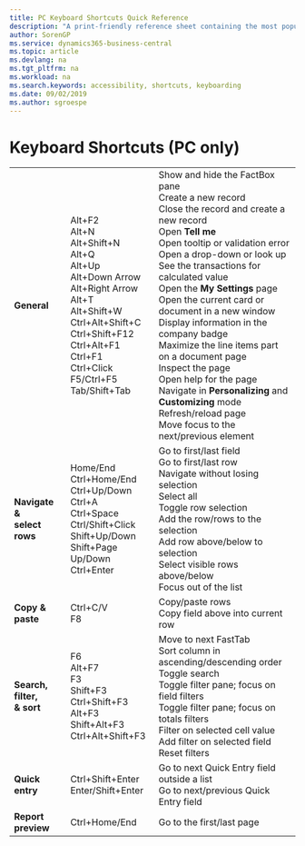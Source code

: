 ```yaml
---
title: PC Keyboard Shortcuts Quick Reference
description: "A print-friendly reference sheet containing the most popular keyboard shortcuts for PC users."
author: SorenGP
ms.service: dynamics365-business-central
ms.topic: article
ms.devlang: na
ms.tgt_pltfrm: na
ms.workload: na
ms.search.keywords: accessibility, shortcuts, keyboarding
ms.date: 09/02/2019
ms.author: sgroespe
---
```


# Keyboard Shortcuts (PC only)

||||  
|----------------|-----------|----------------|
|**General**|Alt+F2<br />Alt+N<br />Alt+Shift+N<br />Alt+Q<br />Alt+Up<br />Alt+Down Arrow<br />Alt+Right Arrow<br />Alt+T<br />Alt+Shift+W<br />Ctrl+Alt+Shift+C<br />Ctrl+Shift+F12<br  />Ctrl+Alt+F1<br />Ctrl+F1<br />Ctrl+Click<br />F5/Ctrl+F5<br />Tab/Shift+Tab<br />|Show and hide the FactBox pane<br />Create a new record<br />Close the record and create a new record<br />Open **Tell me**<br />Open tooltip or validation error<br />Open a drop-down or look up<br />See the transactions for calculated value<br />Open the **My Settings** page<br />Open the current card or document in a new window<br />Display information in the company badge<br />Maximize the line items part on a document page<br />Inspect the page<br />Open help for the page<br />Navigate in **Personalizing** and **Customizing** mode<br />Refresh/reload page<br />Move focus to the next/previous element|
|**Navigate &<br />select rows**| Home/End<br />Ctrl+Home/End <br />Ctrl+Up/Down<br />Ctrl+A <br />Ctrl+Space<br />Ctrl/Shift+Click<br />Shift+Up/Down<br />Shift+Page Up/Down<br />Ctrl+Enter| Go to first/last field<br />Go to first/last row<br />Navigate without losing selection<br />Select all<br />Toggle row selection<br /> Add the row/rows to the selection<br />Add row above/below to selection<br />Select visible rows above/below <br />Focus out of the list|
|**Copy & paste**|Ctrl+C/V<br />F8|Copy/paste rows<br />Copy field above into current row|
|**Search, filter, <br />& sort**|F6<br />Alt+F7<br />F3<br />Shift+F3<br />Ctrl+Shift+F3<br />Alt+F3<br />Shift+Alt+F3<br />Ctrl+Alt+Shift+F3|Move to next FastTab<br />Sort column in ascending/descending order<br />Toggle search<br />Toggle filter pane; focus on field filters<br />Toggle filter pane; focus on totals filters<br />Filter on selected cell value<br />Add filter on selected field<br />Reset filters|
|**Quick entry**|Ctrl+Shift+Enter<br />Enter/Shift+Enter|Go to next Quick Entry field outside a list<br />Go to next/previous Quick Entry field|
|**Report preview**|Ctrl+Home/End|Go to the first/last page|

<!-- old
||||  
|----------------|-----------|----------------|
|**General**|Alt+F2<br />Alt+N<br />Alt+Q<br />Alt+Up<br />Alt+Down Arrow<br />Alt+Right Arrow<br />Alt+T<br />Ctrl+Alt+F1<br />Ctrl+F1<br />F5/Ctrl+F5<br />Tab/Shift+Tab<br />|Show and hide the FactBox pane.<br />Create a new record.<br />Open **Tell me**<br />Open tooltip or validation error<br />Open a drop-down or look up<br />See the transactions for calculated value<br />Open the **My Settings** page.<br />Inspect the page<br />Open help for the page<br />Close the current page or drop-down<br />Refresh/reload page<br />Move focus to the next/previous element|
|**Navigate &<br />select rows**| Home/End<br />Ctrl+Home/End <br />Ctrl+Up/Down<br />Ctrl+A <br />Ctrl+Space<br />Ctrl/Shift+Click<br />Shift+Up/Down<br />Shift+Page Up/Down<br />Ctrl+Enter| Go to first/last field<br />Go to first/last row<br />Navigate without losing selection<br />Select all<br />Toggle row selection<br /> Add the row/rows to the selection<br />Add row above/below to selection<br />Select visible rows above/below <br />Focus out of the list|
|**Copy & paste**|Ctrl+C<br />Ctrl+V<br />F8|Copy rows<br />Paste rows<br />Copy field above into current row|
|**Search, filter, <br />& sort**|Alt+F7<br />F3<br />Shift+F3<br />Ctrl+Shift+F3<br />Alt+F3<br />Shift+Alt+F3<br />Ctrl+Alt+Shift+F3|Move to next FastTab.<br />Sort column in ascending/descending order<br />Toggle search<br />Toggle filter pane; focus on field filters<br />Toggle filter pane; focus on totals filters<br />Filter on selected cell value<br />Add filter on selected field<br />Reset filters|
|**Quick entry**|Ctrl+Shift+Enter<br />Enter/Shift+Enter|Go to next Quick Entry field outside a list<br />Go to next/previous Quick Entry field|
|**Report preview**|Up/Down<br />Right/Left<br />Ctrl+Home/End<br />Page Up/Down|Scroll up and down the page<br />Scroll to the right/left <br />Go to the first/last page<br />Go to the previous/next page|
-->
